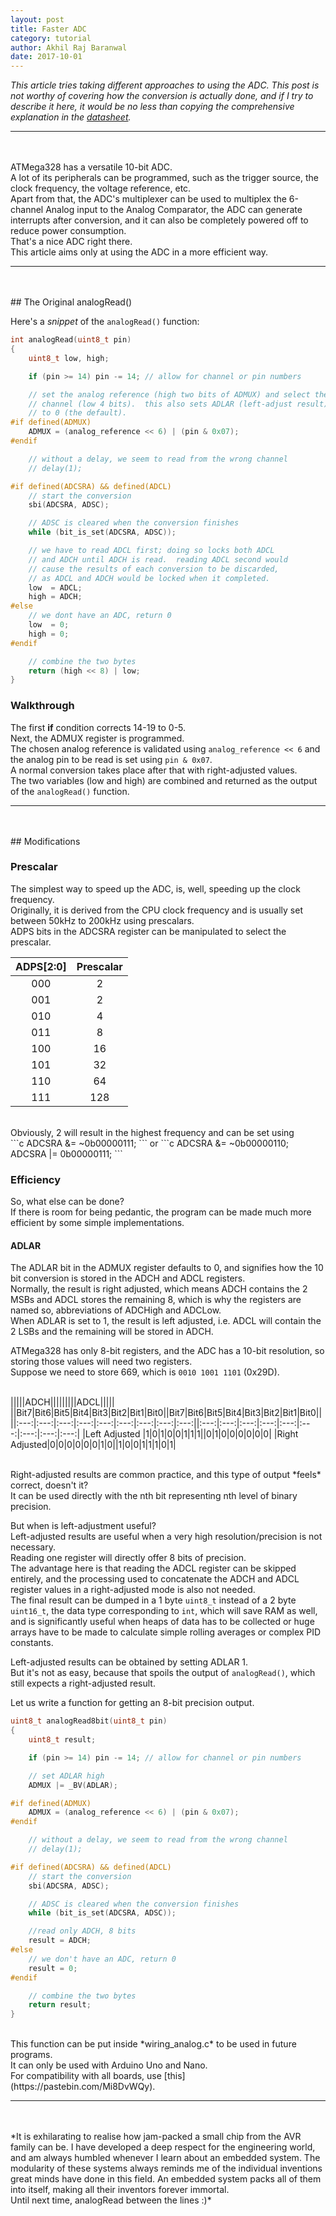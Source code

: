 ```yaml
---
layout: post
title: Faster ADC
category: tutorial
author: Akhil Raj Baranwal
date: 2017-10-01
---
```


*This article tries taking different approaches to using the ADC. This post is not worthy of covering how the conversion is actually done, and if I try to describe it here, it would be no less than copying the comprehensive explanation in the [datasheet](http://www.atmel.com/Images/Atmel-42735-8-bit-AVR-Microcontroller-ATmega328-328P_Datasheet.pdf).*

---

<br>
<br>
ATMega328 has a versatile 10-bit ADC.<br>
A lot of its peripherals can be programmed, such as the trigger source, the clock frequency, the voltage reference, etc.<br>
Apart from that, the ADC's multiplexer can be used to multiplex the 6-channel Analog input to the Analog Comparator, the ADC can generate interrupts after conversion, and it can also be completely powered off to reduce power consumption.<br>
That's a nice ADC right there.<br>
This article aims only at using the ADC in a more efficient way.<br>

---
<br>
<br>
## The Original analogRead()


Here's a *snippet* of the `analogRead()`  function:

```cpp
int analogRead(uint8_t pin)
{
	uint8_t low, high;

	if (pin >= 14) pin -= 14; // allow for channel or pin numbers

  	// set the analog reference (high two bits of ADMUX) and select the
	// channel (low 4 bits).  this also sets ADLAR (left-adjust result)
	// to 0 (the default).
#if defined(ADMUX)
	ADMUX = (analog_reference << 6) | (pin & 0x07);
#endif

	// without a delay, we seem to read from the wrong channel
	// delay(1);

#if defined(ADCSRA) && defined(ADCL)
	// start the conversion
	sbi(ADCSRA, ADSC);

	// ADSC is cleared when the conversion finishes
	while (bit_is_set(ADCSRA, ADSC));

	// we have to read ADCL first; doing so locks both ADCL
	// and ADCH until ADCH is read.  reading ADCL second would
	// cause the results of each conversion to be discarded,
	// as ADCL and ADCH would be locked when it completed.
	low  = ADCL;
	high = ADCH;
#else
	// we dont have an ADC, return 0
	low  = 0;
	high = 0;
#endif

	// combine the two bytes
	return (high << 8) | low;
}
```
### Walkthrough

The first **if** condition corrects 14-19 to 0-5.<br>
Next, the ADMUX register is programmed.<br>
The chosen analog reference is validated using `analog_reference << 6`  and the analog pin to be read is set using `pin & 0x07`.<br>
A normal conversion takes place after that with right-adjusted values.<br>
The two variables (low and high) are combined and returned as the output of the `analogRead()`  function.

---
<br>
<br>
## Modifications

### Prescalar

The simplest way to speed up the ADC, is, well, speeding up the clock frequency.<br>
Originally, it is derived from the CPU clock frequency and is usually set between 50kHz to 200kHz using prescalars.<br>
ADPS bits in the ADCSRA register can be manipulated to select the prescalar.<br>

|ADPS[2:0]|Prescalar|
|:---:|:---:|
|000|2|
|001|2|
|010|4|
|011|8|
|100|16|
|101|32|
|110|64|
|111|128|

<br>
Obviously, 2 will result in the highest frequency and can be set using<br>
```c
ADCSRA &= ~0b00000111;
```
or
```c
ADCSRA &= ~0b00000110;
ADCSRA |=  0b00000111;
```

### Efficiency

So, what else can be done?<br>
If there is room for being pedantic, the program can be made much more efficient by some simple implementations.

#### ADLAR

The ADLAR bit in the ADMUX register defaults to 0, and signifies how the 10 bit conversion is stored in the ADCH and ADCL registers.<br>
Normally, the result is right adjusted, which means ADCH contains the 2 MSBs and ADCL stores the remaining 8, which is why the registers are named so, abbreviations of ADCHigh and ADCLow.<br>
When ADLAR is set to 1, the result is left adjusted, i.e. ADCL will contain the 2 LSBs and the remaining will be stored in ADCH.<br>

ATMega328 has only 8-bit registers, and the ADC has a 10-bit resolution, so storing those values will need two registers.<br>
Suppose we need to store 669, which is `0010 1001 1101`  (0x29D).<br>
<br>

|||||ADCH|||||||||ADCL|||||
||Bit7|Bit6|Bit5|Bit4|Bit3|Bit2|Bit1|Bit0||Bit7|Bit6|Bit5|Bit4|Bit3|Bit2|Bit1|Bit0||
||:---:|:---:|:---:|:---:|:---:|:---:|:---:|:---:|:---:||:---:|:---:|:---:|:---:|:---:|:---:|:---:|:---:|:---:|
|Left Adjusted |1|0|1|0|0|1|1|1||0|1|0|0|0|0|0|0|
|Right Adjusted|0|0|0|0|0|0|1|0||1|0|0|1|1|1|0|1|

<br>
Right-adjusted results are common practice, and this type of output *feels* correct, doesn't it?<br>
It can be used directly with the nth bit representing nth level of binary precision.<br>

But when is left-adjustment useful?<br>
Left-adjusted results are useful when a very high resolution/precision is not necessary.<br>
Reading one register will directly offer 8 bits of precision.<br>
The advantage here is that reading the ADCL register can be skipped entirely, and the processing used to concatenate the ADCH and ADCL register values in a right-adjusted mode is also not needed.<br>
The final result can be dumped in a 1 byte `uint8_t`  instead of a 2 byte `uint16_t`, the data type corresponding to `int`, which will save RAM as well, and is significantly useful when heaps of data has to be collected or huge arrays have to be made to calculate simple rolling averages or complex PID constants.<br>

Left-adjusted results can be obtained by setting ADLAR 1.<br>
But it's not as easy, because that spoils the output of `analogRead()`, which still expects a right-adjusted result.

Let us write a function for getting an 8-bit precision output.<br>

```cpp
uint8_t analogRead8bit(uint8_t pin)
{
	uint8_t result;

	if (pin >= 14) pin -= 14; // allow for channel or pin numbers

	// set ADLAR high
	ADMUX |= _BV(ADLAR);

#if defined(ADMUX)
	ADMUX = (analog_reference << 6) | (pin & 0x07);
#endif

	// without a delay, we seem to read from the wrong channel
	// delay(1);

#if defined(ADCSRA) && defined(ADCL)
	// start the conversion
	sbi(ADCSRA, ADSC);

	// ADSC is cleared when the conversion finishes
	while (bit_is_set(ADCSRA, ADSC));

	//read only ADCH, 8 bits
	result = ADCH;
#else
	// we don't have an ADC, return 0
	result = 0;
#endif

	// combine the two bytes
	return result;
}
```
<br>
This function can be put inside *wiring_analog.c* to be used in future programs.<br>
It can only be used with Arduino Uno and Nano.<br>
For compatibility with all boards, use [this](https://pastebin.com/Mi8DvWQy).
<br>

---
<br>
<br>
*It is exhilarating to realise how jam-packed a small chip from the AVR family can be. I have developed a deep respect for the engineering world, and am always humbled whenever I learn about an embedded system. The modularity of these systems always reminds me of the individual inventions great minds have done in this field. An embedded system packs all of them into itself, making all their inventors forever immortal.<br>
Until next time, analogRead between the lines :)*
